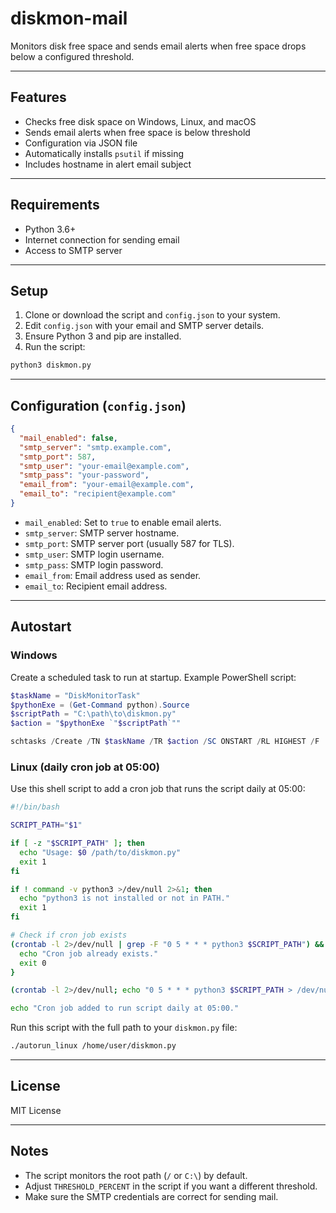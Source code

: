 
# diskmon-mail

Monitors disk free space and sends email alerts when free space drops below a configured threshold.

---

## Features

- Checks free disk space on Windows, Linux, and macOS
- Sends email alerts when free space is below threshold
- Configuration via JSON file
- Automatically installs `psutil` if missing
- Includes hostname in alert email subject

---

## Requirements

- Python 3.6+
- Internet connection for sending email
- Access to SMTP server

---

## Setup

1. Clone or download the script and `config.json` to your system.
2. Edit `config.json` with your email and SMTP server details.
3. Ensure Python 3 and pip are installed.
4. Run the script:

```bash
python3 diskmon.py
```

---

## Configuration (`config.json`)

```json
{
  "mail_enabled": false,
  "smtp_server": "smtp.example.com",
  "smtp_port": 587,
  "smtp_user": "your-email@example.com",
  "smtp_pass": "your-password",
  "email_from": "your-email@example.com",
  "email_to": "recipient@example.com"
}
```

- `mail_enabled`: Set to `true` to enable email alerts.
- `smtp_server`: SMTP server hostname.
- `smtp_port`: SMTP server port (usually 587 for TLS).
- `smtp_user`: SMTP login username.
- `smtp_pass`: SMTP login password.
- `email_from`: Email address used as sender.
- `email_to`: Recipient email address.

---

## Autostart

### Windows

Create a scheduled task to run at startup. Example PowerShell script:

```powershell
$taskName = "DiskMonitorTask"
$pythonExe = (Get-Command python).Source
$scriptPath = "C:\path\to\diskmon.py"
$action = "$pythonExe `"$scriptPath`""

schtasks /Create /TN $taskName /TR $action /SC ONSTART /RL HIGHEST /F
```

### Linux (daily cron job at 05:00)

Use this shell script to add a cron job that runs the script daily at 05:00:

```bash
#!/bin/bash

SCRIPT_PATH="$1"

if [ -z "$SCRIPT_PATH" ]; then
  echo "Usage: $0 /path/to/diskmon.py"
  exit 1
fi

if ! command -v python3 >/dev/null 2>&1; then
  echo "python3 is not installed or not in PATH."
  exit 1
fi

# Check if cron job exists
(crontab -l 2>/dev/null | grep -F "0 5 * * * python3 $SCRIPT_PATH") && {
  echo "Cron job already exists."
  exit 0
}

(crontab -l 2>/dev/null; echo "0 5 * * * python3 $SCRIPT_PATH > /dev/null 2>&1") | crontab -

echo "Cron job added to run script daily at 05:00."
```

Run this script with the full path to your `diskmon.py` file:

```bash
./autorun_linux /home/user/diskmon.py
```

---

## License

MIT License

---

## Notes

- The script monitors the root path (`/` or `C:\`) by default.
- Adjust `THRESHOLD_PERCENT` in the script if you want a different threshold.
- Make sure the SMTP credentials are correct for sending mail.
